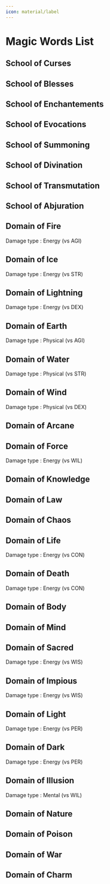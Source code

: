 ```yaml
---
icon: material/label 
---
```

# Magic Words List

## School of Curses

## School of Blesses

## School of Enchantements

## School of Evocations

## School of Summoning

## School of Divination

## School of Transmutation

## School of Abjuration

## Domain of Fire

Damage type : Energy (vs AGI)

## Domain of Ice

Damage type : Energy (vs STR)

## Domain of Lightning

Damage type : Energy (vs DEX)

## Domain of Earth

Damage type : Physical (vs AGI)

## Domain of Water

Damage type : Physical (vs STR)

## Domain of Wind

Damage type : Physical (vs DEX)

## Domain of Arcane

## Domain of Force

Damage type : Energy (vs WIL)

## Domain of Knowledge

## Domain of Law

## Domain of Chaos

## Domain of Life

Damage type : Energy (vs CON)

## Domain of Death

Damage type : Energy (vs CON)

## Domain of Body

## Domain of Mind

## Domain of Sacred

Damage type : Energy (vs WIS)

## Domain of Impious

Damage type : Energy (vs WIS)

## Domain of Light

Damage type : Energy (vs PER)

## Domain of Dark

Damage type : Energy (vs PER)

## Domain of Illusion

Damage type : Mental (vs WIL)

## Domain of Nature

## Domain of Poison

## Domain of War

## Domain of Charm
